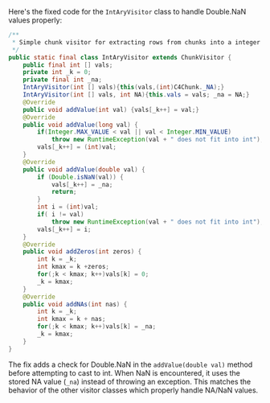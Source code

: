 Here's the fixed code for the `IntAryVisitor` class to handle Double.NaN values properly:

```java
/**
 * Simple chunk visitor for extracting rows from chunks into a integer array.
 */
public static final class IntAryVisitor extends ChunkVisitor {
    public final int [] vals;
    private int _k = 0;
    private final int _na;
    IntAryVisitor(int [] vals){this(vals,(int)C4Chunk._NA);}
    IntAryVisitor(int [] vals, int NA){this.vals = vals; _na = NA;}
    @Override
    public void addValue(int val) {vals[_k++] = val;}
    @Override
    public void addValue(long val) {
        if(Integer.MAX_VALUE < val || val < Integer.MIN_VALUE)
            throw new RuntimeException(val + " does not fit into int");
        vals[_k++] = (int)val;
    }
    @Override
    public void addValue(double val) {
        if (Double.isNaN(val)) {
            vals[_k++] = _na;
            return;
        }
        int i = (int)val;
        if( i != val)
            throw new RuntimeException(val + " does not fit into int");
        vals[_k++] = i;
    }
    @Override
    public void addZeros(int zeros) {
        int k = _k;
        int kmax = k +zeros;
        for(;k < kmax; k++)vals[k] = 0;
        _k = kmax;
    }
    @Override
    public void addNAs(int nas) {
        int k = _k;
        int kmax = k + nas;
        for(;k < kmax; k++)vals[k] = _na;
        _k = kmax;
    }
}
```

The fix adds a check for Double.NaN in the `addValue(double val)` method before attempting to cast to int. When NaN is encountered, it uses the stored NA value (`_na`) instead of throwing an exception. This matches the behavior of the other visitor classes which properly handle NA/NaN values.